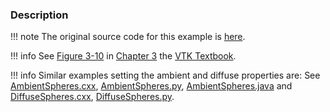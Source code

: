 ### Description

!!! note
    The original source code for this example is [here](https://gitlab.kitware.com/vtk/vtk/blob/73465690278158b9e89661cd6aed26bead781378/Examples/Rendering/Cxx/SpecularSpheres.cxx).

!!! info
    See [Figure 3-10](/VTKBook/03Chapter3/#Figure%203-10) in [Chapter 3](/VTKBook/03Chapter3) the [VTK Textbook](/VTKBook/01Chapter1).  

!!! info
    Similar examples setting the ambient and diffuse properties are:
    See [AmbientSpheres.cxx](https://lorensen.github.io/VTKExamples/site/Cxx/Rendering/AmbientSpheres/), [AmbientSpheres.py](https://lorensen.github.io/VTKExamples/site/Python/Rendering/AmbientSpheres/), [AmbientSpheres.java](https://lorensen.github.io/VTKExamples/site/Java/Rendering/AmbientSpheres/) and [DiffuseSpheres.cxx](https://lorensen.github.io/VTKExamples/site/Cxx/Rendering/DiffuseSpheres/), [DiffuseSpheres.py](https://lorensen.github.io/VTKExamples/site/Python/Rendering/DiffuseSpheres/).
    
